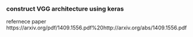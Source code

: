 <h3>construct VGG architecture using keras</h3>
refernece paper https://arxiv.org/pdf/1409.1556.pdf%20http://arxiv.org/abs/1409.1556.pdf
